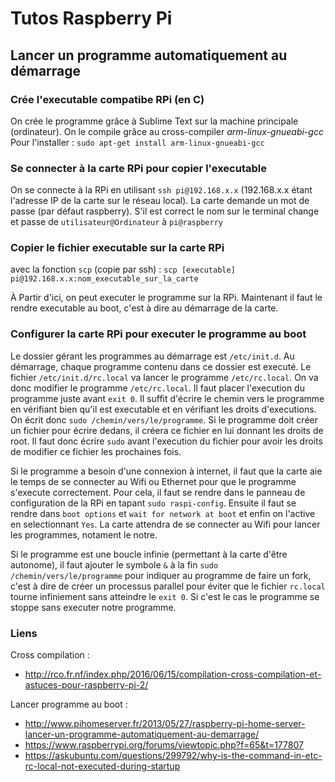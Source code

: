 # Tutos Raspberry Pi

## Lancer un programme automatiquement au démarrage

### Crée l'executable compatibe RPi (en C)

On crée le programme grâce à Sublime Text sur la machine principale (ordinateur).
On le compile grâce au cross-compiler *arm-linux-gnueabi-gcc*
Pour l'installer : `sudo apt-get install arm-linux-gnueabi-gcc`

### Se connecter à la carte RPi pour copier l'executable

On se connecte à la RPi en utilisant `ssh pi@192.168.x.x` (192.168.x.x étant l'adresse IP de la carte sur le réseau local).
La carte demande un mot de passe (par défaut raspberry). S'il est correct le nom sur le terminal change et passe de `utilisateur@Ordinateur` à `pi@raspberry`

### Copier le fichier executable sur la carte RPi

avec la fonction `scp` (copie par ssh) : `scp [executable] pi@192.168.x.x:nom_executable_sur_la_carte`

À Partir d'ici, on peut executer le programme sur la RPi.
Maintenant il faut le rendre executable au boot, c'est à dire au démarrage de la carte.

### Configurer la carte RPi pour executer le programme au boot

Le dossier gérant les programmes au démarrage est `/etc/init.d`. Au démarrage, chaque programme contenu dans ce dossier est executé.
Le fichier `/etc/init.d/rc.local` va lancer le programme `/etc/rc.local`. On va donc modifier le programme `/etc/rc.local`.
Il faut placer l'execution du programme juste avant `exit 0`. Il suffit d'écrire le chemin vers le programme en vérifiant bien qu'il est executable et en vérifiant les droits d'executions.
On écrit donc `sudo /chemin/vers/le/programme`. Si le programme doit créer un fichier pour écrire dedans, il créera ce fichier en lui donnant les droits de root. Il faut donc écrire `sudo` avant l'execution du fichier pour avoir les droits de modifier ce fichier les prochaines fois.

Si le programme a besoin d'une connexion à internet, il faut que la carte aie le temps de se connecter au Wifi ou Ethernet pour que le programme s'execute correctement. Pour cela, il faut se rendre dans le panneau de configuration de la RPi en tapant `sudo raspi-config`. Ensuite il faut se rendre dans `boot options` et `wait for network at boot` et enfin on l'active en selectionnant `Yes`. La carte attendra de se connecter au Wifi pour lancer les programmes, notament le notre.

Si le programme est une boucle infinie (permettant à la carte d'être autonome), il faut ajouter le symbole `&` à la fin `sudo /chemin/vers/le/programme` pour indiquer au programme de faire un fork, c'est à dire de créer un processus parallel pour éviter que le fichier `rc.local` tourne infiniement sans atteindre le `exit 0`. Si c'est le cas le programme se stoppe sans executer notre programme.

### Liens

Cross compilation : 
- http://rco.fr.nf/index.php/2016/06/15/compilation-cross-compilation-et-astuces-pour-raspberry-pi-2/

Lancer programme au boot :
- http://www.pihomeserver.fr/2013/05/27/raspberry-pi-home-server-lancer-un-programme-automatiquement-au-demarrage/
- https://www.raspberrypi.org/forums/viewtopic.php?f=65&t=177807
- https://askubuntu.com/questions/299792/why-is-the-command-in-etc-rc-local-not-executed-during-startup